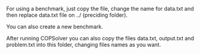 For using a benchmark, just copy the file, change the name for data.txt and then replace data.txt file on ../ (preciding folder).

You can also create a new benchmark. 

After running COPSolver you can also copy the files data.txt, output.txt and problem.txt into this folder, changing files names as you want.

